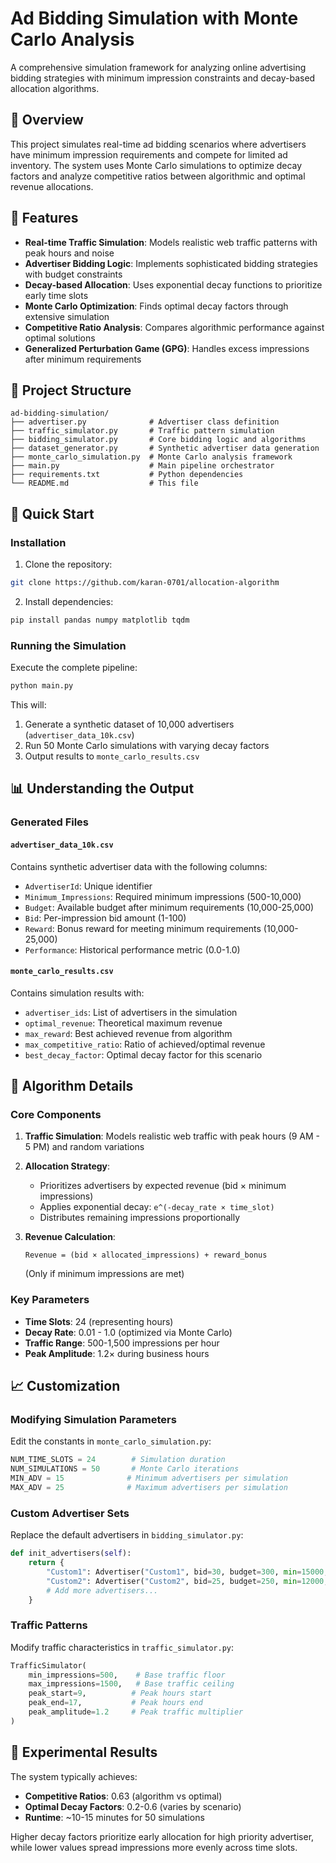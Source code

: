 # Ad Bidding Simulation with Monte Carlo Analysis

A comprehensive simulation framework for analyzing online advertising bidding strategies with minimum impression constraints and decay-based allocation algorithms.

## 🎯 Overview

This project simulates real-time ad bidding scenarios where advertisers have minimum impression requirements and compete for limited ad inventory. The system uses Monte Carlo simulations to optimize decay factors and analyze competitive ratios between algorithmic and optimal revenue allocations.

## 🔧 Features

- **Real-time Traffic Simulation**: Models realistic web traffic patterns with peak hours and noise
- **Advertiser Bidding Logic**: Implements sophisticated bidding strategies with budget constraints
- **Decay-based Allocation**: Uses exponential decay functions to prioritize early time slots
- **Monte Carlo Optimization**: Finds optimal decay factors through extensive simulation
- **Competitive Ratio Analysis**: Compares algorithmic performance against optimal solutions
- **Generalized Perturbation Game (GPG)**: Handles excess impressions after minimum requirements

## 📁 Project Structure

```
ad-bidding-simulation/
├── advertiser.py              # Advertiser class definition
├── traffic_simulator.py       # Traffic pattern simulation
├── bidding_simulator.py       # Core bidding logic and algorithms
├── dataset_generator.py       # Synthetic advertiser data generation
├── monte_carlo_simulation.py  # Monte Carlo analysis framework
├── main.py                    # Main pipeline orchestrator
├── requirements.txt           # Python dependencies
└── README.md                  # This file
```

## 🚀 Quick Start

### Installation

1. Clone the repository:
```bash
git clone https://github.com/karan-0701/allocation-algorithm
```

2. Install dependencies:
```bash
pip install pandas numpy matplotlib tqdm
```

### Running the Simulation

Execute the complete pipeline:

```bash
python main.py
```

This will:
1. Generate a synthetic dataset of 10,000 advertisers (`advertiser_data_10k.csv`)
2. Run 50 Monte Carlo simulations with varying decay factors
3. Output results to `monte_carlo_results.csv`

## 📊 Understanding the Output

### Generated Files

#### `advertiser_data_10k.csv`
Contains synthetic advertiser data with the following columns:
- `AdvertiserId`: Unique identifier
- `Minimum_Impressions`: Required minimum impressions (500-10,000)
- `Budget`: Available budget after minimum requirements (10,000-25,000)
- `Bid`: Per-impression bid amount (1-100)
- `Reward`: Bonus reward for meeting minimum requirements (10,000-25,000)
- `Performance`: Historical performance metric (0.0-1.0)

#### `monte_carlo_results.csv`
Contains simulation results with:
- `advertiser_ids`: List of advertisers in the simulation
- `optimal_revenue`: Theoretical maximum revenue
- `max_reward`: Best achieved revenue from algorithm
- `max_competitive_ratio`: Ratio of achieved/optimal revenue
- `best_decay_factor`: Optimal decay factor for this scenario

## 🔬 Algorithm Details

### Core Components

1. **Traffic Simulation**: Models realistic web traffic with peak hours (9 AM - 5 PM) and random variations

2. **Allocation Strategy**: 
   - Prioritizes advertisers by expected revenue (bid × minimum impressions)
   - Applies exponential decay: `e^(-decay_rate × time_slot)`
   - Distributes remaining impressions proportionally

3. **Revenue Calculation**:
   ```
   Revenue = (bid × allocated_impressions) + reward_bonus
   ```
   (Only if minimum impressions are met)

### Key Parameters

- **Time Slots**: 24 (representing hours)
- **Decay Rate**: 0.01 - 1.0 (optimized via Monte Carlo)
- **Traffic Range**: 500-1,500 impressions per hour
- **Peak Amplitude**: 1.2× during business hours

## 📈 Customization

### Modifying Simulation Parameters

Edit the constants in `monte_carlo_simulation.py`:

```python
NUM_TIME_SLOTS = 24        # Simulation duration
NUM_SIMULATIONS = 50       # Monte Carlo iterations
MIN_ADV = 15              # Minimum advertisers per simulation
MAX_ADV = 25              # Maximum advertisers per simulation
```

### Custom Advertiser Sets

Replace the default advertisers in `bidding_simulator.py`:

```python
def init_advertisers(self):
    return {
        "Custom1": Advertiser("Custom1", bid=30, budget=300, min=15000, reward=150),
        "Custom2": Advertiser("Custom2", bid=25, budget=250, min=12000, reward=120),
        # Add more advertisers...
    }
```

### Traffic Patterns

Modify traffic characteristics in `traffic_simulator.py`:

```python
TrafficSimulator(
    min_impressions=500,    # Base traffic floor
    max_impressions=1500,   # Base traffic ceiling  
    peak_start=9,          # Peak hours start
    peak_end=17,           # Peak hours end
    peak_amplitude=1.2     # Peak traffic multiplier
)
```

## 🧪 Experimental Results

The system typically achieves:
- **Competitive Ratios**: 0.63 (algorithm vs optimal)
- **Optimal Decay Factors**: 0.2-0.6 (varies by scenario)
- **Runtime**: ~10-15 minutes for 50 simulations

Higher decay factors prioritize early allocation for high priority advertiser, while lower values spread impressions more evenly across time slots.